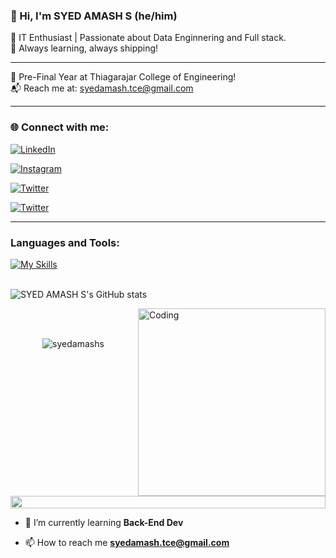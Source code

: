 ### 👋 Hi, I'm SYED AMASH S (he/him)

🚀 IT Enthusiast | Passionate about Data Enginnering and Full stack.  
🎯 Always learning, always shipping!

---

🏢 Pre-Final Year at Thiagarajar College of Engineering!   
📬 Reach me at: syedamash.tce@gmail.com

---

### 🌐 Connect with me:

[![LinkedIn](https://img.shields.io/badge/LinkedIn-0A66C2?style=for-the-badge&logo=linkedin&logoColor=white)](https://www.linkedin.com/in/syed-amash-s-457580356/)

[![Instagram](https://img.shields.io/badge/Instagram-E4405F?style=for-the-badge&logo=instagram&logoColor=white)](https://instagram.com/amash___07)

[![Twitter](https://img.shields.io/badge/X-000?style=for-the-badge&logo=twitter&logoColor=white)](https://x.com/syedamashs)

[![Twitter](https://img.shields.io/badge/LeetCode-000000?style=for-the-badge&logo=LeetCode&logoColor=)](https://leetcode.com/syedamash)

---

### Languages and Tools:
[![My Skills](https://skillicons.dev/icons?i=java,mongodb,react,javascript,github,git,mysql)](https://skillicons.dev)
<br><br>

![SYED AMASH S's GitHub stats](https://github-readme-stats.vercel.app/api?username=syedamashs&show_icons=true&theme=dark)



<img align="right" alt="Coding" width="300" src="https://user-images.githubusercontent.com/74038190/229223263-cf2e4b07-2615-4f87-9c38-e37600f8381a.gif">
<br><br>




</p>
<p align="center"> 
 <img src="https://komarev.com/ghpvc/?username=syedamashs&label=Profile%20views&color=0e75b6&style=flat" alt="syedamashs" /> 

</p>


<img src="https://i.imgur.com/dBaSKWF.gif" height="20" width="100%">





- 🌱 I’m currently learning **Back-End Dev**

- 📫 How to reach me **syedamash.tce@gmail.com**

